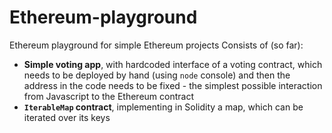# Ethereum-playground
Ethereum playground for simple Ethereum projects
Consists of (so far):
* __Simple voting app__, with hardcoded interface of a voting contract, which needs to be deployed by hand (using `node` console) and then the address in the code needs to be fixed - the simplest possible interaction from Javascript to the Ethereum contract
* __`IterableMap` contract__, implementing in Solidity a map, which can be iterated over its keys
